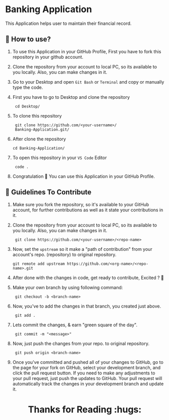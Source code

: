 <p align="center">
<h1>Banking Application</h1>
</p>
This Application helps user to maintain their financial record.

## 🤔 How to use?
1. To use this Application in your GitHub Profile, First you have to fork this repository in your github account.

2.  Clone the repository from your account to local PC, so its available to you locally. Also, you can make changes in it.

3. Go to your Desktop and open `Git Bash` or `Terminal` and copy or manually type the code.

4. First you have to go to Desktop and clone the repository

    
        cd Desktop/
    
5. To clone this repository 
    
    
        git clone https://github.com/<your-username>/
        Banking-Application.git/
    
 6. After clone the repository  
    
    
        cd Banking-Application/
      
7. To open this repository in your `VS Code` Editor 
    
    
        code .
    
    
8. Congratulation 🎉 You can use this Application in your GitHub Profile. 

## 📃 Guidelines To Contribute 
1. Make sure you fork the repository, so it's available to your GitHub account, for further contributions as well as it state your contributions in it.


2. Clone the repository from your account to local PC, so its available to you locally. Also, you can make changes in it.

    
        git clone https://github.com/<your-username>/<repo-name>
    

3. Now, set the `upstream` so it make a "path of contribution" from your account's repo. (repository) to original repository.


    
       git remote add upstream https://github.com/<org-name>/<repo-name>.git
    

4. After done with the changes in code, get ready to contribute, Excited ? 🤩 

5. Make your own branch by using following command:
    
        git checkout -b <branch-name>
    

6. Now, you've to add the changes in that branch, you created just above.
    
        git add .
    
7. Lets commit the changes, & earn "green square of the day".
    
        git commit -m "<message>"
    
8. Now, just push the changes from your repo. to original repository.
    
        git push origin <branch-name>
    
9. Once you've committed and pushed all of your changes to GitHub, go to the page for your fork on GitHub, select your development branch, and click the pull request button. If you need to make any adjustments to your pull request, just push the updates to GitHub. Your pull request will automatically track the changes in your development branch and update it.
 
 <h1 align="center"> Thanks for Reading :hugs:</h1>